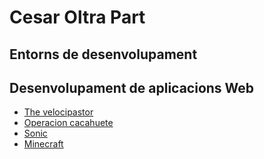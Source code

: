 # Cesar Oltra Part
## Entorns de desenvolupament
## Desenvolupament de aplicacions Web

- [The velocipastor](https://www.imdb.com/es-es/title/tt1843303/)
- [Operacion cacahuete](https://www.imdb.com/es-es/title/tt1821658/)
- [Sonic](https://www.imdb.com/es-es/title/tt3794354/)
- [Minecraft](https://www.imdb.com/es-es/title/tt3566834/)
